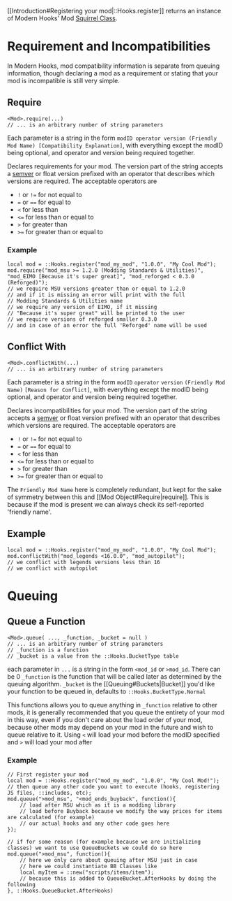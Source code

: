 [[Introduction#Registering your mod|::Hooks.register]] returns an instance of Modern Hooks' Mod [Squirrel Class](https://developer.electricimp.com/squirrel/squirrel-guide/classes).

# Requirement and Incompatibilities
In Modern Hooks, mod compatibility information is separate from queuing information, though declaring a mod as a requirement or stating that your mod is incompatible is still very simple.
## Require
```squirrel
<Mod>.require(...)
// ... is an arbitrary number of string parameters
```
Each parameter is a string in the form `modID operator version (Friendly Mod Name) [Compatibility Explanation]`, with everything except the modID being optional, and operator and version being required together.

Declares requirements for your mod. The version part of the string accepts a [semver](https://semver.org) or float version prefixed with an operator that describes which versions are required. The acceptable operators are

- `!` or `!=` for not equal to
- `=` or `==` for equal to
- `<` for less than
- `<=` for less than or equal to
- `>` for greater than
- `>=` for greater than or equal to

### Example
```squirrel
local mod = ::Hooks.register("mod_my_mod", "1.0.0", "My Cool Mod");
mod.require("mod_msu >= 1.2.0 (Modding Standards & Utilities)", "mod_EIMO [Because it's super great]", "mod_reforged < 0.3.0 (Reforged)");
// we require MSU versions greater than or equal to 1.2.0
// and if it is missing an error will print with the full
// Modding Standards & Utilities name
// we require any version of EIMO, if it missing 
// "Because it's super great" will be printed to the user
// we require versions of reforged smaller 0.3.0
// and in case of an error the full 'Reforged' name will be used
```

## Conflict With
```squirrel
<Mod>.conflictWith(...)
// ... is an arbitrary number of string parameters 
```

Each parameter is a string in the form `modID` `operator` `version` `(Friendly Mod Name)` `[Reason for Conflict]`, with everything except the modID being optional, and operator and version being required together.

Declares incompatibilities for your mod. The version part of the string accepts a [semver](https://semver.org) or float version prefixed with an operator that describes which versions are required. The acceptable operators are

- `!` or `!=` for not equal to
- `=` or `==` for equal to
- `<` for less than
- `<=` for less than or equal to
- `>` for greater than
- `>=` for greater than or equal to

The `Friendly Mod Name` here is completely redundant, but kept for the sake of symmetry between this and [[Mod Object#Require|require]]. This is because if the mod is present we can always check its self-reported 'friendly name'.

## Example
```squirrel
local mod = ::Hooks.register("mod_my_mod", "1.0.0", "My Cool Mod");
mod.conflictWith("mod_legends <16.0.0", "mod_autopilot");
// we conflict with legends versions less than 16
// we conflict with autopilot
```

# Queuing
## Queue a Function
```squirrel
<Mod>.queue( ..., _function, _bucket = null )
// ... is an arbitrary number of string parameters
// _function is a function
// _bucket is a value from the ::Hooks.BucketType table
```
each parameter in `...`  is a string in the form `<mod_id` or `>mod_id`. There can be 0
`_function` is the function that will be called later as determined by the queuing algorithm.
`_bucket` is the [[Queuing#Buckets|Bucket]] you'd like your function to be queued in, defaults to `::Hooks.BucketType.Normal`

This functions allows you to queue anything in `_function` relative to other mods, it is generally recommended that you queue the entirety of your mod in this way, even if you don't care about the load order of your mod, because other mods may depend on your mod in the future and wish to queue relative to it. Using `<` will load your mod before the modID specified and `>` will load your mod after

### Example
```squirrel
// First register your mod
local mod = ::Hooks.register("mod_my_mod", "1.0.0", "My Cool Mod!");
// then queue any other code you want to execute (hooks, registering JS files, ::includes, etc);
mod.queue(">mod_msu", "<mod_ends_buyback", function(){
	// load after MSU which as it is a modding library
	// load before Buyback because we modify the way prices for items are calculated (for example)
	// our actual hooks and any other code goes here
});

// if for some reason (for example because we are initializing classes) we want to use QueueBuckets we could do so here
mod.queue(">mod_msu", function(){
	// here we only care about queuing after MSU just in case
	// here we could instantiate BB Classes like
	local myItem = ::new("scripts/items/item");
	// because this is added to QueueBucket.AfterHooks by doing the following
}, ::Hooks.QueueBucket.AfterHooks)
```
